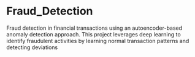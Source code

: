 # Fraud_Detection
Fraud detection in financial transactions using an autoencoder-based anomaly detection approach. This project leverages deep learning to identify fraudulent activities by learning normal transaction patterns and detecting deviations
